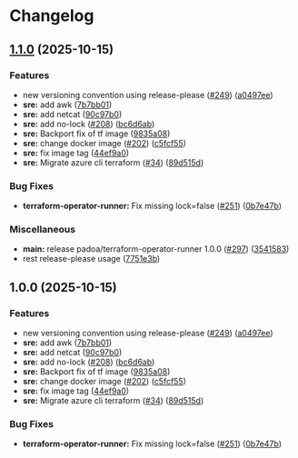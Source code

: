 # Changelog

## [1.1.0](https://github.com/padoa/container-images/compare/padoa/terraform-operator-runner-v1.0.0...padoa/terraform-operator-runner-v1.1.0) (2025-10-15)


### Features

* new versioning convention using release-please ([#249](https://github.com/padoa/container-images/issues/249)) ([a0497ee](https://github.com/padoa/container-images/commit/a0497ee2fadeefbc704157c4e7623456dc18754a))
* **sre:** add awk ([7b7bb01](https://github.com/padoa/container-images/commit/7b7bb016bc8ed9e8ef5d0261a0608098817104bc))
* **sre:** add netcat ([90c97b0](https://github.com/padoa/container-images/commit/90c97b0b28c6e8ab7c74b8421cc8c95366562dd5))
* **sre:** add no-lock ([#208](https://github.com/padoa/container-images/issues/208)) ([bc6d6ab](https://github.com/padoa/container-images/commit/bc6d6ab2c0d3c18f769ff5a9be32dfa0e34a27d6))
* **sre:** Backport fix of tf image ([9835a08](https://github.com/padoa/container-images/commit/9835a080053dd78c35c2d877236c4070a8c84699))
* **sre:** change docker image ([#202](https://github.com/padoa/container-images/issues/202)) ([c5fcf55](https://github.com/padoa/container-images/commit/c5fcf55614879fd761a2174577db718f68700abc))
* **sre:** fix image tag ([44ef9a0](https://github.com/padoa/container-images/commit/44ef9a02308d87f970f0ea72f265660c65aae589))
* **sre:** Migrate azure cli terraform ([#34](https://github.com/padoa/container-images/issues/34)) ([89d515d](https://github.com/padoa/container-images/commit/89d515d5a8f84cf2439190f0374ac98e78adb495))


### Bug Fixes

* **terraform-operator-runner:** Fix missing lock=false ([#251](https://github.com/padoa/container-images/issues/251)) ([0b7e47b](https://github.com/padoa/container-images/commit/0b7e47bb4f6198eb800d1569ea3c79ad0d59fd00))


### Miscellaneous

* **main:** release padoa/terraform-operator-runner 1.0.0 ([#297](https://github.com/padoa/container-images/issues/297)) ([3541583](https://github.com/padoa/container-images/commit/3541583b2c369df9ea7a8fc62f45eba184d69b0a))
* rest release-please usage ([7751e3b](https://github.com/padoa/container-images/commit/7751e3b47e5a0b0e18721780834739bebfd6f767))

## 1.0.0 (2025-10-15)

### Features
* new versioning convention using release-please ([#249](https://github.com/padoa/container-images/issues/249)) ([a0497ee](https://github.com/padoa/container-images/commit/a0497ee2fadeefbc704157c4e7623456dc18754a))
* **sre:** add awk ([7b7bb01](https://github.com/padoa/container-images/commit/7b7bb016bc8ed9e8ef5d0261a0608098817104bc))
* **sre:** add netcat ([90c97b0](https://github.com/padoa/container-images/commit/90c97b0b28c6e8ab7c74b8421cc8c95366562dd5))
* **sre:** add no-lock ([#208](https://github.com/padoa/container-images/issues/208)) ([bc6d6ab](https://github.com/padoa/container-images/commit/bc6d6ab2c0d3c18f769ff5a9be32dfa0e34a27d6))
* **sre:** Backport fix of tf image ([9835a08](https://github.com/padoa/container-images/commit/9835a080053dd78c35c2d877236c4070a8c84699))
* **sre:** change docker image ([#202](https://github.com/padoa/container-images/issues/202)) ([c5fcf55](https://github.com/padoa/container-images/commit/c5fcf55614879fd761a2174577db718f68700abc))
* **sre:** fix image tag ([44ef9a0](https://github.com/padoa/container-images/commit/44ef9a02308d87f970f0ea72f265660c65aae589))
* **sre:** Migrate azure cli terraform ([#34](https://github.com/padoa/container-images/issues/34)) ([89d515d](https://github.com/padoa/container-images/commit/89d515d5a8f84cf2439190f0374ac98e78adb495))
### Bug Fixes
* **terraform-operator-runner:** Fix missing lock=false ([#251](https://github.com/padoa/container-images/issues/251)) ([0b7e47b](https://github.com/padoa/container-images/commit/0b7e47bb4f6198eb800d1569ea3c79ad0d59fd00))
